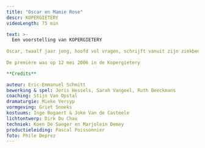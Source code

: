 ```yaml
---
title: "Oscar en Mamie Rose"
descr: KOPERGIETERY
videoLength: 75 min

text: >-
  Een voorstelling van KOPERGIETERY  
  
Oscar, twaalf jaar jong, hoofd vol vragen, schrijft vanuit zijn ziekbed brieven aan God (wie is dat eigenlijk en bestaat die wel en zo ja, waarom ik nu en die niet?) Hij beschrijft in enkele dagen zijn leven zoals hij dat zou willen meemaken...over een vrouw met een rozerode schort en 4711-parfum, verhalenverzinster van beroep, over Einstein... over Popcorn... over Bacon... over Ma en Pa (soms toch...) over de dokter... en over Peggy Blue, hartenverslindster van beroep...  
  
De première was op 12 mei 2006 in de Kopergietery

**Credits**

auteur: Eric-Emmanuel Schmitt  
bewerking & spel: Joris Hessels, Sarah Vangeel, Ruth Beeckmans  
coaching: Stijn Van Opstal  
dramaturgie: Mieke Versyp  
vormgeving: Griet Snoeks  
kostuums: Inge Bogaert & Joke Van de Casteele  
lichtontwerp: Dirk Du Chau  
techniek: Koen De Saeger en Marjolein Demey  
productieleiding: Pascal Poissonnier  
foto: Phile Deprez
---
```


